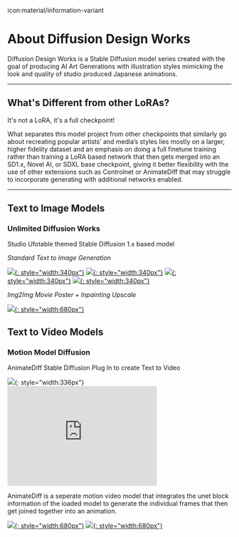 icon:material/information-variant
# About Diffusion Design Works

Diffusion Design Works is a Stable Diffusion model series created with the goal of producing AI Art Generations with illustration styles mimicking the look and quality of studio produced Japanese animations.

----

## What's Different from other LoRAs?

It's not a LoRA, it's a full checkpoint!

What separates this model project from other checkpoints that similarly go about recreating popular artists’ and media’s styles lies mostly on a larger, higher fidelity dataset and an emphasis on doing a full finetune training rather than training a LoRA based network that then gets merged into an SD1.x, Novel AI, or SDXL base checkpoint, giving it better flexibility with the use of other extensions such as Controlnet or AnimateDiff that may struggle to incorporate generating with additional networks enabled.

----

## Text to Image Models

### Unlimited Diffusion Works

Studio Ufotable themed Stable Diffusion 1.x based model

*Standard Text to Image Generation*

[![](./images/104188-2819849585.png){: style="width:340px"}](./images/104188-2819849585.png)
[![](./images/107011-4194903623.png){: style="width:340px"}](./images/107011-4194903623.png)
[![](./images/107115-3621427120.png){: style="width:340px"}](./images/107115-3621427120.png)
[![](./images/107574-2339296326.png){: style="width:340px"}](./images/107574-2339296326.png)

*Img2Img Movie Poster + Inpainting Upscale*

[![](./images/posterimg2img.gif){: style="width:680px"}](./images/posterimg2img.gif)

## Text to Video Models

### Motion Model Diffusion 

AnimateDiff Stable Diffusion Plug In to create Text to Video

![](./images/00109-3896167239.png){: style="width:336px"} <iframe src="https://files.catbox.moe/8ts0hn.webm" width= "336" height= "224" frameborder="0"></iframe>

AnimateDiff is a seperate motion video model that integrates the unet block information of the loaded model to generate the individual frames that then get joined together into an animation.

[![](./images/00312-1092277290-RIFE.gif){: style="width:680px"}](./images/00312-1092277290-RIFE.gif) 
[![](./images/ContactSheet-002.png){: style="width:680px"}](./images/ContactSheet-002.png)
